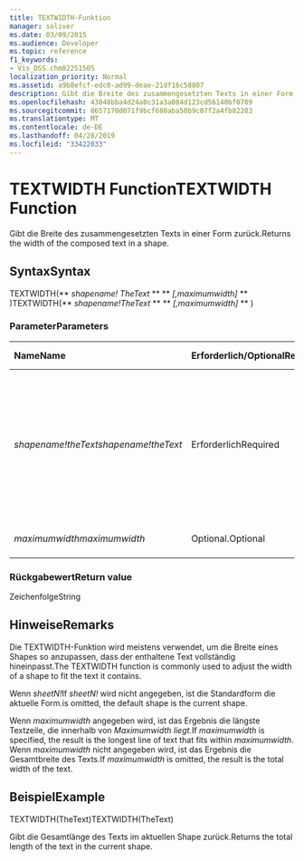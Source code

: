 ```yaml
---
title: TEXTWIDTH-Funktion
manager: soliver
ms.date: 03/09/2015
ms.audience: Developer
ms.topic: reference
f1_keywords:
- Vis_DSS.chm82251505
localization_priority: Normal
ms.assetid: a9b8efcf-edc0-ad99-deae-21df16c58807
description: Gibt die Breite des zusammengesetzten Texts in einer Form zurück.
ms.openlocfilehash: 43848bba4d24a0c31a3a084d123cd56140bf0709
ms.sourcegitcommit: 8657170d071f9bcf680aba50b9c07f2a4fb82283
ms.translationtype: MT
ms.contentlocale: de-DE
ms.lasthandoff: 04/28/2019
ms.locfileid: "33422033"
---
```

# <a name="textwidth-function"></a><span data-ttu-id="7ad90-103">TEXTWIDTH Function</span><span class="sxs-lookup"><span data-stu-id="7ad90-103">TEXTWIDTH Function</span></span>

<span data-ttu-id="7ad90-104">Gibt die Breite des zusammengesetzten Texts in einer Form zurück.</span><span class="sxs-lookup"><span data-stu-id="7ad90-104">Returns the width of the composed text in a shape.</span></span> 
  
## <a name="syntax"></a><span data-ttu-id="7ad90-105">Syntax</span><span class="sxs-lookup"><span data-stu-id="7ad90-105">Syntax</span></span>

<span data-ttu-id="7ad90-106">TEXTWIDTH(\*\* *shapename! TheText* \*\* \*\* *[,maximumwidth]* \*\* )</span><span class="sxs-lookup"><span data-stu-id="7ad90-106">TEXTWIDTH(\*\* *shapename!TheText* \*\* \*\* *[,maximumwidth]* \*\* )</span></span> 
  
### <a name="parameters"></a><span data-ttu-id="7ad90-107">Parameter</span><span class="sxs-lookup"><span data-stu-id="7ad90-107">Parameters</span></span>

|<span data-ttu-id="7ad90-108">**Name**</span><span class="sxs-lookup"><span data-stu-id="7ad90-108">**Name**</span></span>|<span data-ttu-id="7ad90-109">**Erforderlich/Optional**</span><span class="sxs-lookup"><span data-stu-id="7ad90-109">**Required/Optional**</span></span>|<span data-ttu-id="7ad90-110">**Datentyp**</span><span class="sxs-lookup"><span data-stu-id="7ad90-110">**Data Type**</span></span>|<span data-ttu-id="7ad90-111">**Beschreibung**</span><span class="sxs-lookup"><span data-stu-id="7ad90-111">**Description**</span></span>|
|:-----|:-----|:-----|:-----|
| <span data-ttu-id="7ad90-112">_shapename!theText_</span><span class="sxs-lookup"><span data-stu-id="7ad90-112">_shapename!theText_</span></span> <br/> |<span data-ttu-id="7ad90-113">Erforderlich</span><span class="sxs-lookup"><span data-stu-id="7ad90-113">Required</span></span>  <br/> |<span data-ttu-id="7ad90-114">**String**</span><span class="sxs-lookup"><span data-stu-id="7ad90-114">**String**</span></span> <br/> |<span data-ttu-id="7ad90-115">Ein Verweis auf die Zelle mit dem Namen TheText in der Zielform.</span><span class="sxs-lookup"><span data-stu-id="7ad90-115">A reference to the cell named TheText in the target shape.</span></span>  <span data-ttu-id="7ad90-116">_shapename!_</span><span class="sxs-lookup"><span data-stu-id="7ad90-116">_shapename!_</span></span> <span data-ttu-id="7ad90-117">ist der Name der Form, aus der Sie den Text abrufen möchten.</span><span class="sxs-lookup"><span data-stu-id="7ad90-117">is the name of the shape from which you want to retrieve the text.</span></span>  <br/> |
| <span data-ttu-id="7ad90-118">_maximumwidth_</span><span class="sxs-lookup"><span data-stu-id="7ad90-118">_maximumwidth_</span></span> <br/> |<span data-ttu-id="7ad90-119">Optional.</span><span class="sxs-lookup"><span data-stu-id="7ad90-119">Optional</span></span>  <br/> |<span data-ttu-id="7ad90-120">**Numeric**</span><span class="sxs-lookup"><span data-stu-id="7ad90-120">**Numeric**</span></span> <br/> |<span data-ttu-id="7ad90-121">Die maximale Breite eines Textblocks.</span><span class="sxs-lookup"><span data-stu-id="7ad90-121">The maximum width of the text block.</span></span>  <br/> |
   
### <a name="return-value"></a><span data-ttu-id="7ad90-122">Rückgabewert</span><span class="sxs-lookup"><span data-stu-id="7ad90-122">Return value</span></span>

<span data-ttu-id="7ad90-123">Zeichenfolge</span><span class="sxs-lookup"><span data-stu-id="7ad90-123">String</span></span>
  
## <a name="remarks"></a><span data-ttu-id="7ad90-124">Hinweise</span><span class="sxs-lookup"><span data-stu-id="7ad90-124">Remarks</span></span>

<span data-ttu-id="7ad90-125">Die TEXTWIDTH-Funktion wird meistens verwendet, um die Breite eines Shapes so anzupassen, dass der enthaltene Text vollständig hineinpasst.</span><span class="sxs-lookup"><span data-stu-id="7ad90-125">The TEXTWIDTH function is commonly used to adjust the width of a shape to fit the text it contains.</span></span>
  
<span data-ttu-id="7ad90-126">Wenn  _sheetN!_</span><span class="sxs-lookup"><span data-stu-id="7ad90-126">If  _sheetN!_</span></span> <span data-ttu-id="7ad90-127">wird nicht angegeben, ist die Standardform die aktuelle Form.</span><span class="sxs-lookup"><span data-stu-id="7ad90-127">is omitted, the default shape is the current shape.</span></span> 
  
<span data-ttu-id="7ad90-128">Wenn _maximumwidth_ angegeben wird, ist das Ergebnis die längste Textzeile, die innerhalb von _Maximumwidth liegt._</span><span class="sxs-lookup"><span data-stu-id="7ad90-128">If  _maximumwidth_ is specified, the result is the longest line of text that fits within  _maximumwidth_.</span></span> <span data-ttu-id="7ad90-129">Wenn  _maximumwidth_ nicht angegeben wird, ist das Ergebnis die Gesamtbreite des Texts.</span><span class="sxs-lookup"><span data-stu-id="7ad90-129">If  _maximumwidth_ is omitted, the result is the total width of the text.</span></span> 
  
## <a name="example"></a><span data-ttu-id="7ad90-130">Beispiel</span><span class="sxs-lookup"><span data-stu-id="7ad90-130">Example</span></span>

<span data-ttu-id="7ad90-131">TEXTWIDTH(TheText)</span><span class="sxs-lookup"><span data-stu-id="7ad90-131">TEXTWIDTH(TheText)</span></span> 
  
<span data-ttu-id="7ad90-132">Gibt die Gesamtlänge des Texts im aktuellen Shape zurück.</span><span class="sxs-lookup"><span data-stu-id="7ad90-132">Returns the total length of the text in the current shape.</span></span> 
  

